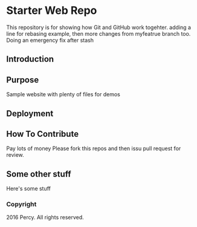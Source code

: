 # Starter Web Repo

This repository is for showing how Git and GitHub work togehter. adding a line for rebasing example, then more changes from myfeatrue branch too.
Doing an emergency fix after stash

## Introduction

## Purpose

Sample website with plenty of files for demos

## Deployment

## How To Contribute

Pay lots of money
Please fork this repos and then issu pull
request for review.

## Some other stuff

Here's some stuff

### Copyright

2016 Percy. All rights reserved.